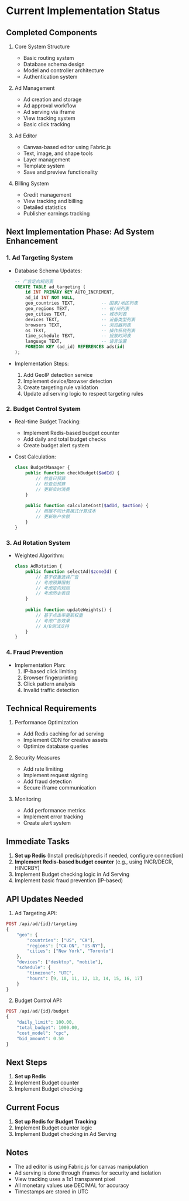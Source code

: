 # Current Implementation Status

## Completed Components

1. Core System Structure
   - Basic routing system
   - Database schema design
   - Model and controller architecture
   - Authentication system

2. Ad Management
   - Ad creation and storage
   - Ad approval workflow
   - Ad serving via iframe
   - View tracking system
   - Basic click tracking

3. Ad Editor
   - Canvas-based editor using Fabric.js
   - Text, image, and shape tools
   - Layer management
   - Template system
   - Save and preview functionality

4. Billing System
   - Credit management
   - View tracking and billing
   - Detailed statistics
   - Publisher earnings tracking

## Next Implementation Phase: Ad System Enhancement

### 1. Ad Targeting System
- Database Schema Updates:
  ```sql
  -- 广告定向规则表
  CREATE TABLE ad_targeting (
      id INT PRIMARY KEY AUTO_INCREMENT,
      ad_id INT NOT NULL,
      geo_countries TEXT,          -- 国家/地区列表
      geo_regions TEXT,            -- 省/州列表
      geo_cities TEXT,             -- 城市列表
      devices TEXT,                -- 设备类型列表
      browsers TEXT,               -- 浏览器列表
      os TEXT,                     -- 操作系统列表
      time_schedule TEXT,          -- 投放时间表
      language TEXT,               -- 语言设置
      FOREIGN KEY (ad_id) REFERENCES ads(id)
  );
  ```

- Implementation Steps:
  1. Add GeoIP detection service
  2. Implement device/browser detection
  3. Create targeting rule validation
  4. Update ad serving logic to respect targeting rules

### 2. Budget Control System
- Real-time Budget Tracking:
  - Implement Redis-based budget counter
  - Add daily and total budget checks
  - Create budget alert system

- Cost Calculation:
  ```php
  class BudgetManager {
      public function checkBudget($adId) {
          // 检查日预算
          // 检查总预算
          // 更新实时消费
      }
      
      public function calculateCost($adId, $action) {
          // 根据不同计费模式计算成本
          // 更新账户余额
      }
  }
  ```

### 3. Ad Rotation System
- Weighted Algorithm:
  ```php
  class AdRotation {
      public function selectAd($zoneId) {
          // 基于权重选择广告
          // 考虑预算限制
          // 考虑定向规则
          // 考虑历史表现
      }
      
      public function updateWeights() {
          // 基于点击率更新权重
          // 考虑广告效果
          // A/B测试支持
      }
  }
  ```

### 4. Fraud Prevention
- Implementation Plan:
  1. IP-based click limiting
  2. Browser fingerprinting
  3. Click pattern analysis
  4. Invalid traffic detection

## Technical Requirements

1. Performance Optimization
   - Add Redis caching for ad serving
   - Implement CDN for creative assets
   - Optimize database queries

2. Security Measures
   - Add rate limiting
   - Implement request signing
   - Add fraud detection
   - Secure iframe communication

3. Monitoring
   - Add performance metrics
   - Implement error tracking
   - Create alert system

## Immediate Tasks

1.  **Set up Redis** (Install predis/phpredis if needed, configure connection)
2.  **Implement Redis-based budget counter** (e.g., using INCR/DECR, HINCRBY)
3.  Implement Budget checking logic in Ad Serving
4.  Implement basic fraud prevention (IP-based)

## API Updates Needed

1. Ad Targeting API:
```php
POST /api/ad/{id}/targeting
{
    "geo": {
        "countries": ["US", "CA"],
        "regions": ["CA-ON", "US-NY"],
        "cities": ["New York", "Toronto"]
    },
    "devices": ["desktop", "mobile"],
    "schedule": {
        "timezone": "UTC",
        "hours": [9, 10, 11, 12, 13, 14, 15, 16, 17]
    }
}
```

2. Budget Control API:
```php
POST /api/ad/{id}/budget
{
    "daily_limit": 100.00,
    "total_budget": 1000.00,
    "cost_model": "cpc",
    "bid_amount": 0.50
}
```

## Next Steps

1.  **Set up Redis**
2.  Implement Budget counter
3.  Implement Budget checking

## Current Focus

1.  **Set up Redis for Budget Tracking**
2.  Implement Budget counter logic
3.  Implement Budget checking in Ad Serving

## Notes

- The ad editor is using Fabric.js for canvas manipulation
- Ad serving is done through iframes for security and isolation
- View tracking uses a 1x1 transparent pixel
- All monetary values use DECIMAL for accuracy
- Timestamps are stored in UTC 